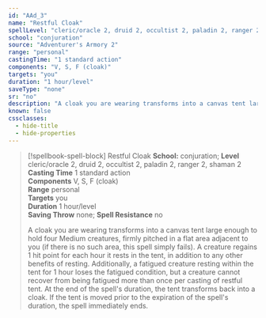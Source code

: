```yaml
---
id: "AAd_3"
name: "Restful Cloak"
spellLevel: "cleric/oracle 2, druid 2, occultist 2, paladin 2, ranger 2, shaman 2"
school: "conjuration"
source: "Adventurer's Armory 2"
range: "personal"
castingTime: "1 standard action"
components: "V, S, F (cloak)"
targets: "you"
duration: "1 hour/level"
saveType: "none"
sr: "no"
description: "A cloak you are wearing transforms into a canvas tent large enough to hold four Medium creatures, firmly pitched in a flat area adjacent to you (if there is no such area, this spell simply fails). A creature regains 1 hit point for each hour it rests in the tent, in addition to any other benefits of resting. Additionally, a fatigued creature resting within the tent for 1 hour loses the fatigued condition, but a creature cannot recover from being fatigued more than once per casting of restful tent. At the end of the spell's duration, the tent transforms back into a cloak. If the tent is moved prior to the expiration of the spell's duration, the spell immediately ends."
known: false
cssclasses:
  - hide-title
  - hide-properties
---
```


> [!spellbook-spell-block] Restful Cloak
> **School:** conjuration; **Level** cleric/oracle 2, druid 2, occultist 2, paladin 2, ranger 2, shaman 2
> **Casting Time** 1 standard action  
> **Components** V, S, F (cloak)  
> **Range** personal  
> **Targets** you  
> **Duration** 1 hour/level  
> **Saving Throw** none; **Spell Resistance** no
> 
> A cloak you are wearing transforms into a canvas tent large enough to hold four Medium creatures, firmly pitched in a flat area adjacent to you (if there is no such area, this spell simply fails). A creature regains 1 hit point for each hour it rests in the tent, in addition to any other benefits of resting. Additionally, a fatigued creature resting within the tent for 1 hour loses the fatigued condition, but a creature cannot recover from being fatigued more than once per casting of restful tent. At the end of the spell's duration, the tent transforms back into a cloak. If the tent is moved prior to the expiration of the spell's duration, the spell immediately ends.
